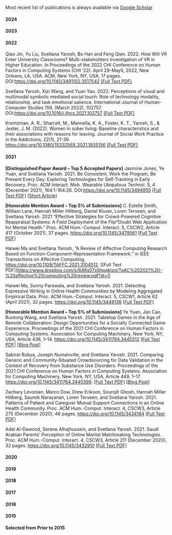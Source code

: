 Most recent list of publications is always available via [Google Scholar](https://scholar.google.com/citations?hl=en&user=n6bjh24AAAAJ&view_op=list_works&sortby=pubdate)

#### 2024

#### 2023

#### 2022
Qiao Jin, Yu Liu, Svetlana Yarosh, Bo Han and Feng Qian. 2022. How Will VR Enter University Classrooms? Multi-stakeholders Investigation of VR in Higher Education. In Proceedings of the 2022 CHI Conference on Human Factors in Computing Systems (CHI ’22). April 29-May5, 2022, New Orleans, LA, USA. ACM, New York, NY, USA, 17 pages. DOI:https://doi.org/10.1145/3491102.3517542 [[Full Text PDF]](https://www.dropbox.com/s/sp3xrt9mzy0l6mf/CHI%202022%20-%20vr%20in%20higher%20ed.pdf?dl=0)

Svetlana Yarosh, Xizi Wang, and Yuan Yao. 2022. Perceptions of visual and multimodal symbolic mediated social touch: Role of technology modality, relationship, and task emotional salience. International Journal of Human-Computer Studies 159, (March 2022), 102757. DOI:https://doi.org/10.1016/j.ijhcs.2021.102757 [[Full Text PDF]](https://www.dropbox.com/s/s28pvs5tj4j1vsh/IJHCS%202022%20-%20Mediated%20Social%20Touch.pdf?dl=0)

Krentzman, A. R., Sharratt, M., Mannella, K. A., Foster, K. T., Yarosh, S., & Jester, J. M. (2022). Women in sober living: Baseline characteristics and their associations with reasons for leaving. Journal of Social Work Practice in the Addictions, 22(1), 21-39. https://doi.org/10.1080/1533256X.2021.1935156 [[Full Text PDF]](https://www.dropbox.com/s/pwj9svlo5eazxur/JSWP%20in%20Addictions%202020%20-%20women%20in%20sober%20living.pdf?dl=0)

#### 2021
<strong>[Distinguished Paper Award – Top 5 Accepted Papers]</strong> Jasmine Jones, Ye Yuan, and Svetlana Yarosh. 2021. Be Consistent, Work the Program, Be Present Every Day: Exploring Technologies for Self-Tracking in Early Recovery. Proc. ACM Interact. Mob. Wearable Ubiquitous Technol. 5, 4 (December 2021), 164:1-164:26. DOI:https://doi.org/10.1145/3494955 [[Full Text PDF]](https://www.dropbox.com/s/6i40r7nar3rexbt/IMWUT%202021%20-%20recovery%20self-tracking.pdf?dl=0) [[Short Article]](https://cse.umn.edu/cs/news/yaroshs-group-wins-distinguished-paper-award-self-tracking-addiction-recovery-applications)

<strong>[Honorable Mention Award – Top 5% of Submissions]</strong> C. Estelle Smith, William Lane, Hannah Miller Hillberg, Daniel Kluver, Loren Terveen, and Svetlana Yarosh. 2021 “Effective Strategies for Crowd-Powered Cognitive Reappraisal Systems: A Field Deployment of the Flip*Doubt Web Application for Mental Health.” Proc. ACM Hum.-Comput. Interact. 5, CSCW2, Article 417 (October 2021), 37 pages. https://doi.org/10.1145/3479561 [[Full Text PDF]](https://www.dropbox.com/s/5uah6ikmy2s440t/CSCW%202021%20-%20flipdoubt.pdf?dl=0)

Haiwei Ma and Svetlana Yarosh, “A Review of Affective Computing Research Based on Function-Component-Representation Framework,” in IEEE Transactions on Affective Computing, https://doi.org/10.1109/TAFFC.2021.3104512. [[Full Text PDF]]https://www.dropbox.com/s/646s07x5hpqktzq/ToAC%202021%20-%20affective%20computing%20review.pdf?dl=0

Haiwei Ma, Sunny Parawala, and Svetlana Yarosh. 2021. Detecting Expressive Writing in Online Health Communities by Modeling Aggregated Empirical Data. Proc. ACM Hum.-Comput. Interact. 5, CSCW1, Article 62 (April 2021), 32 pages. https://doi.org/10.1145/3449136 [[Full Text PDF]](https://www.dropbox.com/s/oc6btkuwh24w35b/CSCW%202021%20-%20modeling%20expressive%20writing.pdf?dl=0)

<strong>[Honorable Mention Award – Top 5% of Submissions]</strong> Ye Yuan, Jan Cao, Ruotong Wang, and Svetlana Yarosh. 2021. Tabletop Games in the Age of Remote Collaboration: Design Opportunities for a Socially Connected Game Experience. Proceedings of the 2021 CHI Conference on Human Factors in Computing Systems. Association for Computing Machinery, New York, NY, USA, Article 436, 1–14. https://doi.org/10.1145/3411764.3445512 [[Full Text PDF]](https://www.dropbox.com/s/kbbqgb2nl8w878e/CHI%202021%20-%20tabletop%20gaming.pdf?dl=0) [[Blog Post]](https://grouplens.org/blog/tabletop-games-in-the-age-of-remote-collaboration/)

Sabirat Rubya, Joseph Numainville, and Svetlana Yarosh. 2021. Comparing Generic and Community-Situated Crowdsourcing for Data Validation in the Context of Recovery from Substance Use Disorders. Proceedings of the 2021 CHI Conference on Human Factors in Computing Systems. Association for Computing Machinery, New York, NY, USA, Article 449, 1–17. https://doi.org/10.1145/3411764.3445399. [[Full Text PDF]](https://www.dropbox.com/s/7k0q53xaxo0ad7a/chi%202021%20-%20aa%20crowdsourcing.pdf?dl=0) [[Blog Post]](https://grouplens.org/blog/human-aided-information-retrieval-to-create-a-peer-support-group-meeting-list/)

Zachary Levonian, Marco Dow, Drew Erikson, Sourojit Ghosh, Hannah Miller Hillberg, Saumik Narayanan, Loren Terveen, and Svetlana Yarosh. 2021. Patterns of Patient and Caregiver Mutual Support Connections in an Online Health Community. Proc. ACM Hum.-Comput. Interact. 4, CSCW3, Article 275 (December 2020), 46 pages. https://doi.org/10.1145/3434184 [[Full Text PDF]](https://www.dropbox.com/s/rubhk1jeue2qm8y/CSCW%202020%20-%20mutual%20support%20on%20caringbridge.pdf?dl=0)

Adel Al-Dawood, Serene Alhajhussein, and Svetlana Yarosh. 2021. Saudi Arabian Parents’ Perception of Online Marital Matchmaking Technologies. Proc. ACM Hum.-Comput. Interact. 4, CSCW3, Article 211 (December 2020), 32 pages. https://doi.org/10.1145/3432910 [[Full Text PDF]](https://www.dropbox.com/s/uk1zbas4jrqhiy5/CSCW%202020%20-%20SA%20Matchmaking.pdf?dl=0)

#### 2020

#### 2019

#### 2018

#### 2017

#### 2016

#### 2015

#### Selected from Prior to 2015
